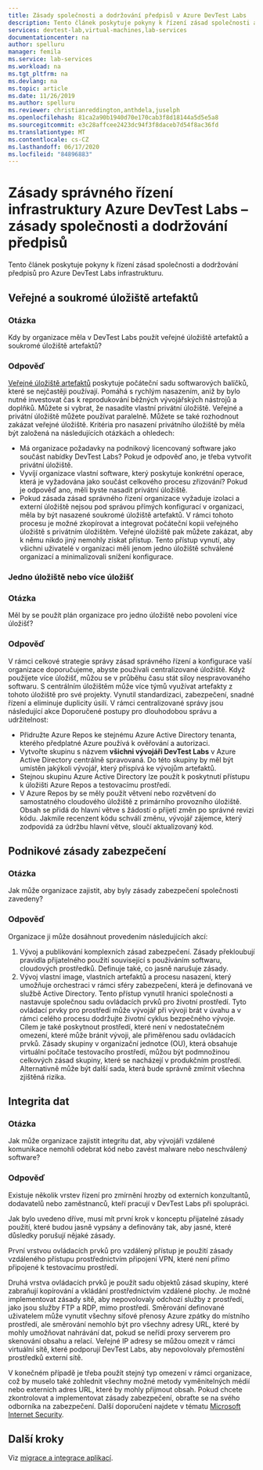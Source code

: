 ```yaml
---
title: Zásady společnosti a dodržování předpisů v Azure DevTest Labs
description: Tento článek poskytuje pokyny k řízení zásad společnosti a dodržování předpisů pro Azure DevTest Labs infrastrukturu.
services: devtest-lab,virtual-machines,lab-services
documentationcenter: na
author: spelluru
manager: femila
ms.service: lab-services
ms.workload: na
ms.tgt_pltfrm: na
ms.devlang: na
ms.topic: article
ms.date: 11/26/2019
ms.author: spelluru
ms.reviewer: christianreddington,anthdela,juselph
ms.openlocfilehash: 81ca2a90b1940d70e170cab3f8d18144a5d5e5a8
ms.sourcegitcommit: e3c28affcee2423dc94f3f8daceb7d54f8ac36fd
ms.translationtype: MT
ms.contentlocale: cs-CZ
ms.lasthandoff: 06/17/2020
ms.locfileid: "84896883"
---
```

# <a name="governance-of-azure-devtest-labs-infrastructure---company-policy-and-compliance"></a>Zásady správného řízení infrastruktury Azure DevTest Labs – zásady společnosti a dodržování předpisů
Tento článek poskytuje pokyny k řízení zásad společnosti a dodržování předpisů pro Azure DevTest Labs infrastrukturu. 

## <a name="public-vs-private-artifact-repository"></a>Veřejné a soukromé úložiště artefaktů

### <a name="question"></a>Otázka
Kdy by organizace měla v DevTest Labs použít veřejné úložiště artefaktů a soukromé úložiště artefaktů?

### <a name="answer"></a>Odpověď
[Veřejné úložiště artefaktů](https://github.com/Azure/azure-devtestlab/tree/master/Artifacts) poskytuje počáteční sadu softwarových balíčků, které se nejčastěji používají. Pomáhá s rychlým nasazením, aniž by bylo nutné investovat čas k reprodukování běžných vývojářských nástrojů a doplňků. Můžete si vybrat, že nasadíte vlastní privátní úložiště. Veřejné a privátní úložiště můžete používat paralelně. Můžete se také rozhodnout zakázat veřejné úložiště. Kritéria pro nasazení privátního úložiště by měla být založená na následujících otázkách a ohledech:

- Má organizace požadavky na podnikový licencovaný software jako součást nabídky DevTest Labs? Pokud je odpověď ano, je třeba vytvořit privátní úložiště.
- Vyvíjí organizace vlastní software, který poskytuje konkrétní operace, která je vyžadována jako součást celkového procesu zřizování? Pokud je odpověď ano, měli byste nasadit privátní úložiště.
- Pokud zásada zásad správného řízení organizace vyžaduje izolaci a externí úložiště nejsou pod správou přímých konfigurací v organizaci, měla by být nasazené soukromé úložiště artefaktů. V rámci tohoto procesu je možné zkopírovat a integrovat počáteční kopii veřejného úložiště s privátním úložištěm. Veřejné úložiště pak můžete zakázat, aby k němu nikdo jiný nemohly získat přístup. Tento přístup vynutí, aby všichni uživatelé v organizaci měli jenom jedno úložiště schválené organizací a minimalizovali snížení konfigurace.

### <a name="single-repository-or-multiple-repositories"></a>Jedno úložiště nebo více úložišť 

### <a name="question"></a>Otázka
Měl by se použít plán organizace pro jedno úložiště nebo povolení více úložišť?

### <a name="answer"></a>Odpověď
V rámci celkové strategie správy zásad správného řízení a konfigurace vaší organizace doporučujeme, abyste používali centralizované úložiště. Když použijete více úložišť, můžou se v průběhu času stát siloy nespravovaného softwaru. S centrálním úložištěm může více týmů využívat artefakty z tohoto úložiště pro své projekty. Vynutil standardizaci, zabezpečení, snadné řízení a eliminuje duplicity úsilí. V rámci centralizované správy jsou následující akce Doporučené postupy pro dlouhodobou správu a udržitelnost:

- Přidružte Azure Repos ke stejnému Azure Active Directory tenanta, kterého předplatné Azure používá k ověřování a autorizaci.
- Vytvořte skupinu s názvem **všichni vývojáři DevTest Labs** v Azure Active Directory centrálně spravovaná. Do této skupiny by měl být umístěn jakýkoli vývojář, který přispívá ke vývojům artefaktů.
- Stejnou skupinu Azure Active Directory lze použít k poskytnutí přístupu k úložišti Azure Repos a testovacímu prostředí.
- V Azure Repos by se měly použít větvení nebo rozvětvení do samostatného cloudového úložiště z primárního provozního úložiště. Obsah se přidá do hlavní větve s žádostí o přijetí změn po správné revizi kódu. Jakmile recenzent kódu schválí změnu, vývojář zájemce, který zodpovídá za údržbu hlavní větve, sloučí aktualizovaný kód. 

## <a name="corporate-security-policies"></a>Podnikové zásady zabezpečení

### <a name="question"></a>Otázka
Jak může organizace zajistit, aby byly zásady zabezpečení společnosti zavedeny?

### <a name="answer"></a>Odpověď
Organizace ji může dosáhnout provedením následujících akcí:

1. Vývoj a publikování komplexních zásad zabezpečení. Zásady překloubují pravidla přijatelného použití související s používáním softwaru, cloudových prostředků. Definuje také, co jasně narušuje zásady. 
2. Vývoj vlastní image, vlastních artefaktů a procesu nasazení, který umožňuje orchestraci v rámci sféry zabezpečení, která je definovaná ve službě Active Directory. Tento přístup vynutil hranici společnosti a nastavuje společnou sadu ovládacích prvků pro životní prostředí. Tyto ovládací prvky pro prostředí může vývojář při vývoji brát v úvahu a v rámci celého procesu dodržujte životní cyklus bezpečného vývoje. Cílem je také poskytnout prostředí, které není v nedostatečném omezení, které může bránit vývoji, ale přiměřenou sadu ovládacích prvků. Zásady skupiny v organizační jednotce (OU), která obsahuje virtuální počítače testovacího prostředí, můžou být podmnožinou celkových zásad skupiny, které se nacházejí v produkčním prostředí. Alternativně může být další sada, která bude správně zmírnit všechna zjištěná rizika.

## <a name="data-integrity"></a>Integrita dat

### <a name="question"></a>Otázka
Jak může organizace zajistit integritu dat, aby vývojáři vzdálené komunikace nemohli odebrat kód nebo zavést malware nebo neschválený software?

### <a name="answer"></a>Odpověď
Existuje několik vrstev řízení pro zmírnění hrozby od externích konzultantů, dodavatelů nebo zaměstnanců, kteří pracují v DevTest Labs při spolupráci. 

Jak bylo uvedeno dříve, musí mít první krok v konceptu přijatelné zásady použití, které budou jasně vypsány a definovány tak, aby jasné, které důsledky porušují nějaké zásady. 

První vrstvou ovládacích prvků pro vzdálený přístup je použití zásady vzdáleného přístupu prostřednictvím připojení VPN, které není přímo připojené k testovacímu prostředí. 

Druhá vrstva ovládacích prvků je použít sadu objektů zásad skupiny, které zabraňují kopírování a vkládání prostřednictvím vzdálené plochy. Je možné implementovat zásady sítě, aby nepovolovaly odchozí služby z prostředí, jako jsou služby FTP a RDP, mimo prostředí. Směrování definované uživatelem může vynutit všechny síťové přenosy Azure zpátky do místního prostředí, ale směrování nemohlo být pro všechny adresy URL, které by mohly umožňovat nahrávání dat, pokud se neřídí proxy serverem pro skenování obsahu a relací. Veřejné IP adresy se můžou omezit v rámci virtuální sítě, které podporují DevTest Labs, aby nepovolovaly přemostění prostředků externí sítě.

V konečném případě je třeba použít stejný typ omezení v rámci organizace, což by muselo také zohlednit všechny možné metody vyměnitelných médií nebo externích adres URL, které by mohly přijmout obsah. Pokud chcete zkontrolovat a implementovat zásady zabezpečení, obraťte se na svého odborníka na zabezpečení. Další doporučení najdete v tématu [Microsoft Internet Security](https://www.microsoft.com/security/default.aspx?&WT.srch=1&wt.mc_id=AID623240_SEM_sNYnsZDs).


## <a name="next-steps"></a>Další kroky
Viz [migrace a integrace aplikací](devtest-lab-guidance-governance-application-migration-integration.md).
